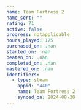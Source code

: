 ```yaml
---
name: Team Fortress 2
name_sort: ""
rating: 71
active: false
progress: notapplicable
hours_played: 175
purchased_on: .nan
started_on: .nan
beaten_on: .nan
completed_on: .nan
mastered_on: .nan
identifiers:
  - type: steam
    appid: "440"
    name: Team Fortress 2
    synced_on: 2024-08-30
---
```

